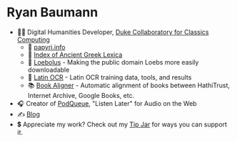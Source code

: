 # Ryan Baumann

- 🧑‍💻 Digital Humanities Developer, [Duke Collaboratory for Classics Computing](https://dcthree.github.io)
  - 📜 [papyri.info](https://papyri.info)
  - 🏺 [Index of Ancient Greek Lexica](https://dcthree.github.io/ancient-greek-lexica/)
  - 📗 [Loebolus](https://ryanfb.github.io/loebolus/) - Making the public domain Loebs more easily downloadable
  - 📕 [Latin OCR](http://latin-ocr.github.io/) - Latin OCR training data, tools, and results
  - 📚 [Book Aligner](http://ryanfb.github.io/book-aligner/) - Automatic alignment of books between HathiTrust, Internet Archive, Google Books, etc.
- 🎧 Creator of [PodQueue](https://podqueue.fm), "Listen Later" for Audio on the Web
- ✍️ [Blog](https://ryanfb.github.io/etc/)
- 💲 Appreciate my work? Check out my [Tip Jar](https://ryanfb.github.io/etc/tip-jar) for ways you can support it.

<!--
**ryanfb/ryanfb** is a ✨ _special_ ✨ repository because its `README.md` (this file) appears on your GitHub profile.

Here are some ideas to get you started:

- 🔭 I’m currently working on ...
- 🌱 I’m currently learning ...
- 👯 I’m looking to collaborate on ...
- 🤔 I’m looking for help with ...
- 💬 Ask me about ...
- 📫 How to reach me: ...
- 😄 Pronouns: ...
- ⚡ Fun fact: ...
-->
